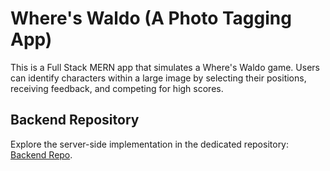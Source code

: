 # Where's Waldo (A Photo Tagging App)

This is a Full Stack MERN app that simulates a Where's Waldo game. Users can identify characters within a large image by selecting their positions, receiving feedback, and competing for high scores.

## Backend Repository
Explore the server-side implementation in the dedicated repository:
[Backend Repo](https://github.com/LaythAlqadhi/where-is-waldo-server-side).